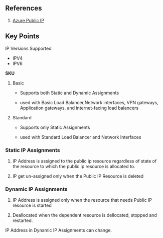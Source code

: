 ## References

1. [Azure Public IP](https://learn.microsoft.com/en-us/training/modules/configure-virtual-networks/6-create-public-ip-addressing)

## Key Points

IP Versions Supported

- IPV4
- IPV6

**SKU**

1.  Basic

    - Supports both Static and Dynamic Assignments

    - used with Basic Load Balancer,Network interfaces, VPN gateways, Application gateways, and internet-facing load balancers

2.  Standard

    - Supports only Static Assignments

    - used with Standard Load Balancer and Network Interfaces

### Static IP Assignments

1. IP Address is assigned to the public ip resource regardless of state of the resource to which the public ip resource is allocated to.

2. IP get un-assigned only when the Public IP Resource is deleted

### Dynamic IP Assignments

1. IP Address is assigned only when the resource that needs Public IP resource is started

2. Deallocated when the dependent resource is dellocated, stopped and restarted.

IP Address in Dynamic IP Assignments can change.
